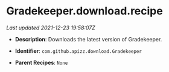 # Gradekeeper.download.recipe

_Last updated 2021-12-23 19:58:07Z_

- **Description**: Downloads the latest version of Gradekeeper.

- **Identifier**: `com.github.apizz.download.Gradekeeper`

- **Parent Recipes**: `None`